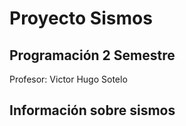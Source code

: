 # Proyecto Sismos
## Programación 2 Semestre
Profesor: Victor Hugo Sotelo
## Información sobre sismos
